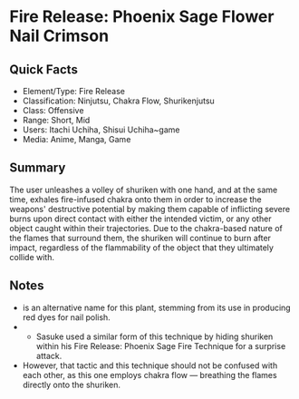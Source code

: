 # Fire Release: Phoenix Sage Flower Nail Crimson

## Quick Facts
- Element/Type: Fire Release
- Classification: Ninjutsu, Chakra Flow, Shurikenjutsu
- Class: Offensive
- Range: Short, Mid
- Users: Itachi Uchiha, Shisui Uchiha~game<!-- Do NOT add Sasuke, see trivia -->
- Media: Anime, Manga, Game

## Summary
The user unleashes a volley of shuriken with one hand, and at the same time, exhales fire-infused chakra onto them in order to increase the weapons' destructive potential by making them capable of inflicting severe burns upon direct contact with either the intended victim, or any other object caught within their trajectories. Due to the chakra-based nature of the flames that surround them, the shuriken will continue to burn after impact, regardless of the flammability of the object that they ultimately collide with.

## Notes
- is an alternative name for this plant, stemming from its use in producing red dyes for nail polish.
- * Sasuke used a similar form of this technique by hiding shuriken within his Fire Release: Phoenix Sage Fire Technique for a surprise attack.
- However, that tactic and this technique should not be confused with each other, as this one employs chakra flow — breathing the flames directly onto the shuriken.
